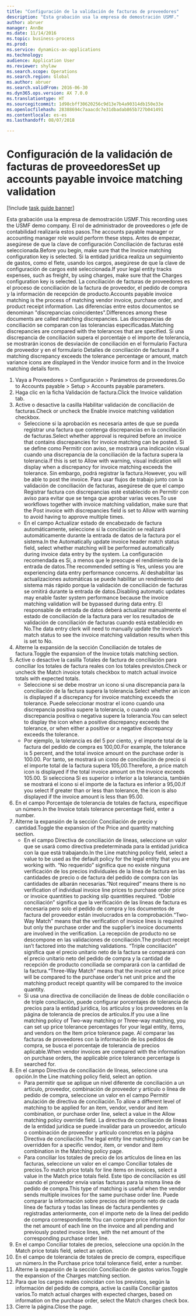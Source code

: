```yaml
--- 
title: "Configuración de la validación de facturas de proveedores"
description: "Esta grabación usa la empresa de demostración USMF."
author: abruer
manager: AnnBe
ms.date: 11/14/2016
ms.topic: business-process
ms.prod: 
ms.service: dynamics-ax-applications
ms.technology: 
audience: Application User
ms.reviewer: shylaw
ms.search.scope: Operations
ms.search.region: Global
ms.author: abruer
ms.search.validFrom: 2016-06-30
ms.dyn365.ops.version: AX 7.0.0
ms.translationtype: HT
ms.sourcegitcommit: 1d98cbff30620256c9d13e7b4a90314db150e33e
ms.openlocfilehash: 28388694c7aaacdc7e31dbadab865b727b041491
ms.contentlocale: es-es
ms.lasthandoff: 08/07/2018

---
```


# <a name="set-up-accounts-payable-invoice-matching-validation"></a><span data-ttu-id="8a0a5-103">Configuración de la validación de facturas de proveedores</span><span class="sxs-lookup"><span data-stu-id="8a0a5-103">Set up accounts payable invoice matching validation</span></span>

[!include [task guide banner](../../includes/task-guide-banner.md)]

<span data-ttu-id="8a0a5-104">Esta grabación usa la empresa de demostración USMF.</span><span class="sxs-lookup"><span data-stu-id="8a0a5-104">This recording uses the USMF demo company.</span></span> <span data-ttu-id="8a0a5-105">El rol de administrador de proveedores o jefe de contabilidad realizaría estos pasos.</span><span class="sxs-lookup"><span data-stu-id="8a0a5-105">The accounts payable manager or accounting manager role would perform these steps.</span></span> <span data-ttu-id="8a0a5-106">Antes de empezar, asegúrese de que la clave de configuración Conciliación de facturas esté seleccionada.</span><span class="sxs-lookup"><span data-stu-id="8a0a5-106">Before you begin, make sure that the Invoice matching configuration key is selected.</span></span> <span data-ttu-id="8a0a5-107">Si la entidad jurídica realiza un seguimiento de gastos, como el flete, usando los cargos, asegúrese de que la clave de configuración de cargos esté seleccionada.</span><span class="sxs-lookup"><span data-stu-id="8a0a5-107">If your legal entity tracks expenses, such as freight, by using charges, make sure that the Charges configuration key is selected.</span></span>  <span data-ttu-id="8a0a5-108">La conciliación de facturas de proveedores es el proceso de conciliación de la factura de proveedor, el pedido de compra y la información de recepción de producto.</span><span class="sxs-lookup"><span data-stu-id="8a0a5-108">Accounts payable invoice matching is the process of matching vendor invoice, purchase order, and product receipt information.</span></span> <span data-ttu-id="8a0a5-109">Las diferencias entre estos documentos se denominan "discrepancias coincidentes".</span><span class="sxs-lookup"><span data-stu-id="8a0a5-109">Differences among these documents are called matching discrepancies.</span></span> <span data-ttu-id="8a0a5-110">Las discrepancias de conciliación se comparan con las tolerancias especificadas.</span><span class="sxs-lookup"><span data-stu-id="8a0a5-110">Matching discrepancies are compared with the tolerances that are specified.</span></span> <span data-ttu-id="8a0a5-111">Si una discrepancia de conciliación supera el porcentaje o el importe de tolerancia, se mostrarán iconos de desviación de conciliación en el formulario Factura de proveedor y en el formulario Detalles de conciliación de facturas.</span><span class="sxs-lookup"><span data-stu-id="8a0a5-111">If a matching discrepancy exceeds the tolerance percentage or amount, match variance icons are displayed in the Vendor invoice form and in the Invoice matching details form.</span></span>

1. <span data-ttu-id="8a0a5-112">Vaya a Proveedores > Configuración > Parámetros de proveedores.</span><span class="sxs-lookup"><span data-stu-id="8a0a5-112">Go to Accounts payable > Setup > Accounts payable parameters.</span></span>
2. <span data-ttu-id="8a0a5-113">Haga clic en la ficha Validación de factura.</span><span class="sxs-lookup"><span data-stu-id="8a0a5-113">Click the Invoice validation tab.</span></span>
3. <span data-ttu-id="8a0a5-114">Active o desactive la casilla Habilitar validación de conciliación de facturas.</span><span class="sxs-lookup"><span data-stu-id="8a0a5-114">Check or uncheck the Enable invoice matching validation checkbox.</span></span>
    * <span data-ttu-id="8a0a5-115">Seleccione si la aprobación es necesaria antes de que se pueda registrar una factura que contenga discrepancias en la conciliación de facturas.</span><span class="sxs-lookup"><span data-stu-id="8a0a5-115">Select whether approval is required before an invoice that contains discrepancies for invoice matching can be posted.</span></span> <span data-ttu-id="8a0a5-116">Si se define como Permitir con aviso, se mostrará una indicación visual cuando una discrepancia de la conciliación de la factura supera la tolerancia.</span><span class="sxs-lookup"><span data-stu-id="8a0a5-116">If this is set to Allow with warning, visual indication will display when a discrepancy for invoice matching exceeds the tolerance.</span></span> <span data-ttu-id="8a0a5-117">Sin embargo, podrá registrar la factura.</span><span class="sxs-lookup"><span data-stu-id="8a0a5-117">However, you will be able to post the invoice.</span></span> <span data-ttu-id="8a0a5-118">Para usar flujos de trabajo junto con la validación de conciliación de facturas, asegúrese de que el campo Registrar factura con discrepancias esté establecido en Permitir con aviso para evitar que se tenga que aprobar varias veces.</span><span class="sxs-lookup"><span data-stu-id="8a0a5-118">To use workflows together with invoice matching validation, make sure that the Post invoice with discrepancies field is set to Allow with warning to avoid having to approve multiple times.</span></span>  
    * <span data-ttu-id="8a0a5-119">En el campo Actualizar estado de encabezado de factura automáticamente, seleccione si la conciliación se realizará automáticamente durante la entrada de datos de la factura por el sistema.</span><span class="sxs-lookup"><span data-stu-id="8a0a5-119">In the Automatically update invoice header match status field, select whether matching will be performed automatically during invoice data entry by the system.</span></span> <span data-ttu-id="8a0a5-120">La configuración recomendada es Sí, a menos que le preocupe el rendimiento de la entrada de datos.</span><span class="sxs-lookup"><span data-stu-id="8a0a5-120">The recommended setting is Yes, unless you are experiencing data entry performance concerns.</span></span> <span data-ttu-id="8a0a5-121">Al deshabilitar las actualizaciones automáticas se puede habilitar un rendimiento del sistema más rápido porque la validación de conciliación de facturas se omitirá durante la entrada de datos.</span><span class="sxs-lookup"><span data-stu-id="8a0a5-121">Disabling automatic updates may enable faster system performance because the invoice matching validation will be bypassed during data entry.</span></span> <span data-ttu-id="8a0a5-122">El responsable de entrada de datos deberá actualizar manualmente el estado de conciliación de la factura para ver los resultados de validación de conciliación de facturas cuando está establecido en No.</span><span class="sxs-lookup"><span data-stu-id="8a0a5-122">The data entry clerk will need to manually update the invoice’s match status to see the invoice matching validation results when this is set to No.</span></span>  
4. <span data-ttu-id="8a0a5-123">Alterne la expansión de la sección Conciliación de totales de factura.</span><span class="sxs-lookup"><span data-stu-id="8a0a5-123">Toggle the expansion of the Invoice totals matching section.</span></span>
5. <span data-ttu-id="8a0a5-124">Active o desactive la casilla Totales de factura de conciliación para conciliar los totales de factura reales con los totales previstos.</span><span class="sxs-lookup"><span data-stu-id="8a0a5-124">Check or uncheck the Match invoice totals checkbox to match actual invoice totals with expected totals.</span></span>
    * <span data-ttu-id="8a0a5-125">Seleccione si se debe mostrar un icono si una discrepancia para la conciliación de la factura supera la tolerancia.</span><span class="sxs-lookup"><span data-stu-id="8a0a5-125">Select whether an icon is displayed if a discrepancy for invoice matching exceeds the tolerance.</span></span> <span data-ttu-id="8a0a5-126">Puede seleccionar mostrar el icono cuando una discrepancia positiva supere la tolerancia, o cuando una discrepancia positiva o negativa supere la tolerancia.</span><span class="sxs-lookup"><span data-stu-id="8a0a5-126">You can select to display the icon when a positive discrepancy exceeds the tolerance, or when either a positive or a negative discrepancy exceeds the tolerance.</span></span>  
    * <span data-ttu-id="8a0a5-127">Por ejemplo, la tolerancia es del 5 por ciento, y el importe total de la factura del pedido de compra es 100,00.</span><span class="sxs-lookup"><span data-stu-id="8a0a5-127">For example, the tolerance is 5 percent, and the total invoice amount on the purchase order is 100.00.</span></span> <span data-ttu-id="8a0a5-128">Por tanto, se mostrará un icono de conciliación de precio si el importe total de la factura supera 105,00.</span><span class="sxs-lookup"><span data-stu-id="8a0a5-128">Therefore, a price match icon is displayed if the total invoice amount on the invoice exceeds 105.00.</span></span> <span data-ttu-id="8a0a5-129">Si selecciona Si es superior o inferior a la tolerancia, también se mostrará el icono si el importe de la factura es inferior a 95,00.</span><span class="sxs-lookup"><span data-stu-id="8a0a5-129">If you select If greater than or less than tolerance, the icon is also displayed if the invoice amount is less than 95.00.</span></span>  
6. <span data-ttu-id="8a0a5-130">En el campo Porcentaje de tolerancia de totales de factura, especifique un número.</span><span class="sxs-lookup"><span data-stu-id="8a0a5-130">In the Invoice totals tolerance percentage field, enter a number.</span></span>
7. <span data-ttu-id="8a0a5-131">Alterne la expansión de la sección Conciliación de precio y cantidad.</span><span class="sxs-lookup"><span data-stu-id="8a0a5-131">Toggle the expansion of the Price and quantity matching section.</span></span>
    * <span data-ttu-id="8a0a5-132">En el campo Directiva de conciliación de líneas, seleccione un valor que se usará como directiva predeterminada para la entidad jurídica con la que está trabajando.</span><span class="sxs-lookup"><span data-stu-id="8a0a5-132">In the Line matching policy field, select a value to be used as the default policy for the legal entity that you are working with.</span></span> <span data-ttu-id="8a0a5-133">“No requerido” significa que no existe ninguna verificación de los precios individuales de la línea de factura en las cantidades de precio o de factura del pedido de compra con las cantidades de albarán necesarias.</span><span class="sxs-lookup"><span data-stu-id="8a0a5-133">“Not required” means there is no verification of individual invoice line prices to purchase order price or invoice quantities to packing slip quantities required.</span></span> <span data-ttu-id="8a0a5-134">“Doble conciliación” significa que la verificación de las líneas de factura es necesaria pero solo el pedido de compra y los documentos de factura del proveedor están involucrados en la comprobación.</span><span class="sxs-lookup"><span data-stu-id="8a0a5-134">“Two-Way Match” means that the verification of invoice lines is required but only the purchase order and the supplier’s invoice documents are involved in the verification.</span></span> <span data-ttu-id="8a0a5-135">La recepción de producto no se descompone en las validaciones de conciliación.</span><span class="sxs-lookup"><span data-stu-id="8a0a5-135">The product receipt isn’t factored into the matching validations.</span></span> <span data-ttu-id="8a0a5-136">“Triple conciliación” significa que el precio unitario neto de la factura se comparará con el precio unitario neto del pedido de compra y la cantidad de recepción de producto conciliada se comparará con la cantidad de la factura.</span><span class="sxs-lookup"><span data-stu-id="8a0a5-136">“Three-Way Match” means that the invoice net unit price will be compared to the purchase order’s net unit price and the matching product receipt quantity will be compared to the invoice quantity.</span></span>  
    * <span data-ttu-id="8a0a5-137">Si usa una directiva de conciliación de líneas de doble conciliación o de triple conciliación, puede configurar porcentajes de tolerancia de precios para la entidad jurídica, los artículos y los proveedores en la página de tolerancia de precios de artículos.</span><span class="sxs-lookup"><span data-stu-id="8a0a5-137">If you use a line matching policy of Two-way matching or Three-way matching, you can set up price tolerance percentages for your legal entity, items, and vendors on the Item price tolerance page.</span></span> <span data-ttu-id="8a0a5-138">Al comparar las facturas de proveedores con la información de los pedidos de compra, se busca el porcentaje de tolerancia de precios aplicable.</span><span class="sxs-lookup"><span data-stu-id="8a0a5-138">When vendor invoices are compared with the information on purchase orders, the applicable price tolerance percentage is searched for.</span></span>  
8. <span data-ttu-id="8a0a5-139">En el campo Directiva de conciliación de líneas, seleccione una opción.</span><span class="sxs-lookup"><span data-stu-id="8a0a5-139">In the Line matching policy field, select an option.</span></span>
    * <span data-ttu-id="8a0a5-140">Para permitir que se aplique un nivel diferente de conciliación a un artículo, proveedor, combinación de proveedor y artículo o línea de pedido de compra, seleccione un valor en el campo Permitir anulación de directiva de conciliación.</span><span class="sxs-lookup"><span data-stu-id="8a0a5-140">To allow a different level of matching to be applied for an item, vendor, vendor and item combination, or purchase order line, select a value in the Allow matching policy override field.</span></span> <span data-ttu-id="8a0a5-141">La directiva de conciliación de líneas de la entidad jurídica se puede invalidar para un proveedor, artículo o combinación de proveedor y artículo concretos en la página Directiva de conciliación.</span><span class="sxs-lookup"><span data-stu-id="8a0a5-141">The legal entity line matching policy can be overridden for a specific vendor, item, or vendor and item combination in the Matching policy page.</span></span>  
    * <span data-ttu-id="8a0a5-142">Para conciliar los totales de precio de los artículos de línea en las facturas, seleccione un valor en el campo Conciliar totales de precios.</span><span class="sxs-lookup"><span data-stu-id="8a0a5-142">To match price totals for line items on invoices, select a value in the Match price totals field.</span></span> <span data-ttu-id="8a0a5-143">Este tipo de conciliación es útil cuando el proveedor envía varias facturas para la misma línea de pedido de compra.</span><span class="sxs-lookup"><span data-stu-id="8a0a5-143">This type of matching is useful when the vendor sends multiple invoices for the same purchase order line.</span></span> <span data-ttu-id="8a0a5-144">Puede comparar la información sobre precios del importe neto de cada línea de factura y todas las líneas de factura pendientes y registradas anteriormente, con el importe neto de la línea del pedido de compra correspondiente.</span><span class="sxs-lookup"><span data-stu-id="8a0a5-144">You can compare price information for the net amount of each line on the invoice and all pending and previously posted invoice lines, with the net amount of the corresponding purchase order line.</span></span>  
9. <span data-ttu-id="8a0a5-145">En el campo Conciliar totales de precios, seleccione una opción.</span><span class="sxs-lookup"><span data-stu-id="8a0a5-145">In the Match price totals field, select an option.</span></span>
10. <span data-ttu-id="8a0a5-146">En el campo de tolerancia de totales de precio de compra, especifique un número.</span><span class="sxs-lookup"><span data-stu-id="8a0a5-146">In the Purchase price total tolerance field, enter a number.</span></span>
11. <span data-ttu-id="8a0a5-147">Alterne la expansión de la sección Conciliación de gastos varios.</span><span class="sxs-lookup"><span data-stu-id="8a0a5-147">Toggle the expansion of the Charges matching section.</span></span>
12. <span data-ttu-id="8a0a5-148">Para que los cargos reales coincidan con los previstos, según la información del pedido de compra, active la casilla Conciliar gastos varios.</span><span class="sxs-lookup"><span data-stu-id="8a0a5-148">To match actual charges with expected charges, based on information on the purchase order, select the Match charges check box.</span></span>
13. <span data-ttu-id="8a0a5-149">Cierre la página.</span><span class="sxs-lookup"><span data-stu-id="8a0a5-149">Close the page.</span></span>



